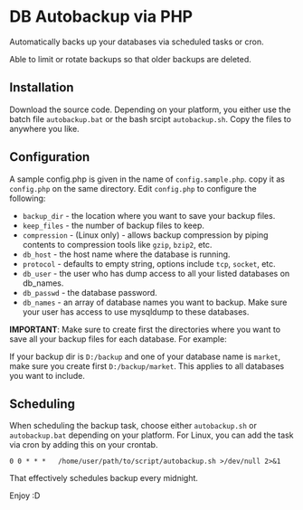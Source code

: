 # DB Autobackup via PHP

Automatically backs up your databases via scheduled tasks or cron.

Able to limit or rotate backups so that older backups are deleted.

## Installation

Download the source code. Depending on your platform, you either use the batch file `autobackup.bat` or the bash srcipt `autobackup.sh`. Copy the files to anywhere you like.

## Configuration

A sample config.php is given in the name of `config.sample.php`. copy it as `config.php` on the same directory. Edit `config.php` to configure the following:

* `backup_dir` - the location where you want to save your backup files.
* `keep_files` - the number of backup files to keep.
* `compression` - (Linux only) - allows backup compression by piping contents to compression tools like `gzip`, `bzip2`, etc.
* `db_host` - the host name where the database is running.
* `protocol` - defaults to empty string, options include `tcp`, `socket`, etc.
* `db_user` - the user who has dump access to all your listed databases on db_names.
* `db_passwd` - the database password. 
* `db_names` - an array of database names you want to backup. Make sure your user has access to use mysqldump to these databases.

__IMPORTANT__: Make sure to create first the directories where you want to save all your backup files for each database. For example:

If your backup dir is `D:/backup` and one of your database name is `market`, make sure you create first `D:/backup/market`. This applies to all databases you want to include.

## Scheduling 

When scheduling the backup task, choose either `autobackup.sh` or `autobackup.bat` depending on your platform. For Linux, you can add the task via cron by adding this on your crontab. 

    0 0 * * *   /home/user/path/to/script/autobackup.sh >/dev/null 2>&1 

That effectively schedules backup every midnight.

Enjoy :D
